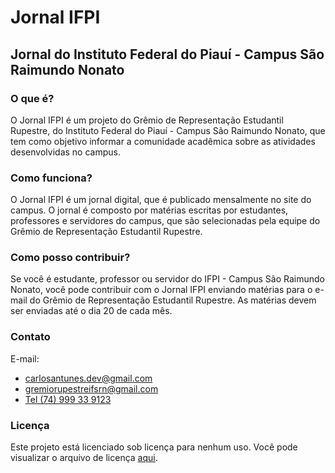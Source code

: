 # Jornal IFPI
## Jornal do Instituto Federal do Piauí - Campus São Raimundo Nonato

### O que é?
O Jornal IFPI é um projeto do Grêmio de Representação Estudantil Rupestre, do Instituto Federal do Piauí - Campus São Raimundo Nonato, que tem como objetivo informar a comunidade acadêmica sobre as atividades desenvolvidas no campus.

### Como funciona?
O Jornal IFPI é um jornal digital, que é publicado mensalmente no site do campus. O jornal é composto por matérias escritas por estudantes, professores e servidores do campus, que são selecionadas pela equipe do Grêmio de Representação Estudantil Rupestre.

### Como posso contribuir?
Se você é estudante, professor ou servidor do IFPI - Campus São Raimundo Nonato, você pode contribuir com o Jornal IFPI enviando matérias para o e-mail do Grêmio de Representação Estudantil Rupestre. As matérias devem ser enviadas até o dia 20 de cada mês.

### Contato
E-mail:
- [carlosantunes.dev@gmail.com](mailto:carlosantunes.dev@gmail.com)
- [gremiorupestreifsrn@gmail.com](mailto:gremiorupestreifsrn@gmail.com)
- [Tel (74) 999 33 9123](tel:+55749999339123)

### Licença
Este projeto está licenciado sob licença para nenhum uso. Você pode visualizar o arquivo de licença [aqui](LICENCE.md).